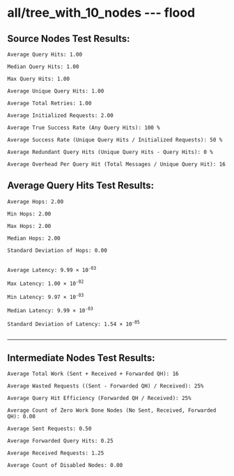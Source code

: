 # all/tree_with_10_nodes --- flood
## Source Nodes Test Results:
	Average Query Hits: 1.00

	Median Query Hits: 1.00

	Max Query Hits: 1.00

	Average Unique Query Hits: 1.00

	Average Total Retries: 1.00

	Average Initialized Requests: 2.00

	Average True Success Rate (Any Query Hits): 100 %

	Average Success Rate (Unique Query Hits / Initialized Requests): 50 %

	Average Redundant Query Hits (Unique Query Hits - Query Hits): 0 %

	Average Overhead Per Query Hit (Total Messages / Unique Query Hit): 16



## Average Query Hits Test Results:
<pre><code>Average Hops: 2.00

Min Hops: 2.00

Max Hops: 2.00

Median Hops: 2.00

Standard Deviation of Hops: 0.00


Average Latency: 9.99 × 10<sup>-03</sup>

Max Latency: 1.00 × 10<sup>-02</sup>

Min Latency: 9.97 × 10<sup>-03</sup>

Median Latency: 9.99 × 10<sup>-03</sup>

Standard Deviation of Latency: 1.54 × 10<sup>-05</sup>

</code></pre>

---------------------------------------------
## Intermediate Nodes Test Results:

	Average Total Work (Sent + Received + Forwarded QH): 16

	Average Wasted Requests ((Sent - Forwarded QH) / Received): 25%

	Average Query Hit Efficiency (Forwarded QH / Received): 25%

	Average Count of Zero Work Done Nodes (No Sent, Received, Forwarded QH): 0.00

	Average Sent Requests: 0.50

	Average Forwarded Query Hits: 0.25

	Average Received Requests: 1.25

	Average Count of Disabled Nodes: 0.00

